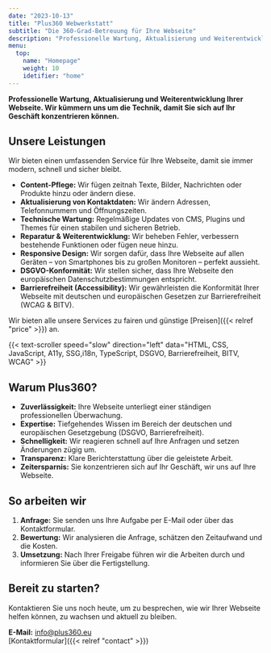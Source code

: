 ```yaml
---
date: "2023-10-13"
title: "Plus360 Webwerkstatt"
subtitle: "Die 360-Grad-Betreuung für Ihre Webseite"
description: "Professionelle Wartung, Aktualisierung und Weiterentwicklung Ihrer Webseite. Wir kümmern uns um die Technik, damit Sie sich auf Ihr Geschäft konzentrieren können."
menu:
  top:
    name: "Homepage"
    weight: 10
    idetifier: "home"
---
```


**Professionelle Wartung, Aktualisierung und Weiterentwicklung Ihrer Webseite. Wir kümmern uns um die Technik, damit Sie sich auf Ihr Geschäft konzentrieren können.**

## Unsere Leistungen

Wir bieten einen umfassenden Service für Ihre Webseite, damit sie immer modern, schnell und sicher bleibt.

* **Content-Pflege:** Wir fügen zeitnah Texte, Bilder, Nachrichten oder Produkte hinzu oder ändern diese.
* **Aktualisierung von Kontaktdaten:** Wir ändern Adressen, Telefonnummern und Öffnungszeiten.
* **Technische Wartung:** Regelmäßige Updates von CMS, Plugins und Themes für einen stabilen und sicheren Betrieb.
* **Reparatur & Weiterentwicklung:** Wir beheben Fehler, verbessern bestehende Funktionen oder fügen neue hinzu.
* **Responsive Design:** Wir sorgen dafür, dass Ihre Webseite auf allen Geräten – von Smartphones bis zu großen Monitoren – perfekt aussieht.
* **DSGVO-Konformität:** Wir stellen sicher, dass Ihre Webseite den europäischen Datenschutzbestimmungen entspricht.
* **Barrierefreiheit (Accessibility):** Wir gewährleisten die Konformität Ihrer Webseite mit deutschen und europäischen Gesetzen zur Barrierefreiheit (WCAG & BITV).

Wir bieten alle unsere Services zu fairen und günstige [Preisen]({{< relref "price" >}}) an.

{{< text-scroller speed="slow" direction="left" data="HTML, CSS, JavaScript, A11y, SSG,i18n, TypeScript, DSGVO, Barrierefreiheit, BITV, WCAG" >}}

## Warum Plus360?

* **Zuverlässigkeit:** Ihre Webseite unterliegt einer ständigen professionellen Überwachung.
* **Expertise:** Tiefgehendes Wissen im Bereich der deutschen und europäischen Gesetzgebung (DSGVO, Barrierefreiheit).
* **Schnelligkeit:** Wir reagieren schnell auf Ihre Anfragen und setzen Änderungen zügig um.
* **Transparenz:** Klare Berichterstattung über die geleistete Arbeit.
* **Zeitersparnis:** Sie konzentrieren sich auf Ihr Geschäft, wir uns auf Ihre Webseite.

## So arbeiten wir

1. **Anfrage:** Sie senden uns Ihre Aufgabe per E-Mail oder über das Kontaktformular.
2. **Bewertung:** Wir analysieren die Anfrage, schätzen den Zeitaufwand und die Kosten.
3. **Umsetzung:** Nach Ihrer Freigabe führen wir die Arbeiten durch und informieren Sie über die Fertigstellung.

## Bereit zu starten?

Kontaktieren Sie uns noch heute, um zu besprechen, wie wir Ihrer Webseite helfen können, zu wachsen und aktuell zu bleiben.

**E-Mail:** <info@plus360.eu>  
[Kontaktformular]({{< relref "contact" >}})
